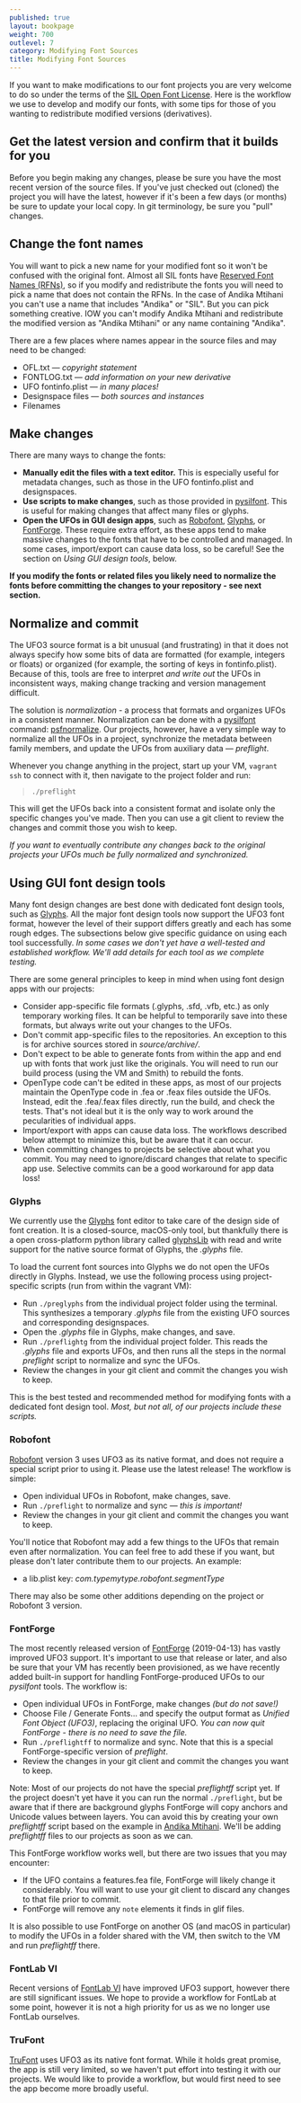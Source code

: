 ```yaml
---
published: true
layout: bookpage
weight: 700
outlevel: 7
category: Modifying Font Sources
title: Modifying Font Sources
---
```


If you want to make modifications to our font projects you are very welcome to do so under the terms of the [SIL Open Font License]. Here is the workflow we use to develop and modify our fonts, with some tips for those of you wanting to redistribute modified versions (derivatives).

## Get the latest version and confirm that it builds for you

Before you begin making any changes, please be sure you have the most recent version of the source files. If you've just checked out (cloned) the project you will have the latest, however if it's been a few days (or months) be sure to update your local copy. In git terminology, be sure you 
"pull" changes.

## Change the font names

You will want to pick a new name for your modified font so it won't be confused with the original font. Almost all SIL fonts have [Reserved Font Names (RFNs)], so if you modify and redistribute the fonts you will need to pick a name that does not contain the RFNs. In the case of Andika Mtihani you can't use a name that includes "Andika" or "SIL". But you can pick something creative. IOW you can't modify Andika Mtihani and redistribute the modified version as "Andika Mtihani" or any name containing "Andika".

There are a few places where names appear in the source files and may need to be changed:

- OFL.txt — *copyright statement*
- FONTLOG.txt — *add information on your new derivative*
- UFO fontinfo.plist — *in many places!*
- Designspace files — *both sources and instances*
- Filenames

## Make changes

There are many ways to change the fonts:

- __Manually edit the files with a text editor.__ This is especially useful for metadata changes, such as those in the UFO fontinfo.plist and designspaces.
- __Use scripts to make changes__, such as those provided in [pysilfont]. This is useful for making changes that affect many files or glyphs.
- __Open the UFOs in GUI design apps__, such as [Robofont], [Glyphs], or [FontForge]. These require extra effort, as these apps tend to make massive changes to the fonts that have to be controlled and managed. In some cases, import/export can cause data loss, so be careful! See the section on *Using GUI design tools*, below.

__If you modify the fonts or related files you likely need to normalize the fonts before committing the changes to your repository - see next section.__

## Normalize and commit

The UFO3 source format is a bit unusual (and frustrating) in that it does not always specify how some bits of data are formatted (for example, integers or floats) or organized (for example, the sorting of keys in fontinfo.plist). Because of this, tools are free to interpret *and write out* the UFOs in inconsistent ways, making change tracking and version management difficult.

The solution is *normalization* - a process that formats and organizes UFOs in a consistent manner. Normalization can be done with a [pysilfont] command: [psfnormalize]. Our projects, however, have a very simple way to normalize all the UFOs in a project, synchronize the metadata between family members, and update the UFOs from auxiliary data — *preflight*.

Whenever you change anything in the project, start up your VM, `vagrant ssh` to connect with it, then navigate to the project folder and run:

> `./preflight`

This will get the UFOs back into a consistent format and isolate only the specific changes you've made. Then you can use a git client to review the changes and commit those you wish to keep.

*If you want to eventually contribute any changes back to the original projects your UFOs much be fully normalized and synchronized.*

## Using GUI font design tools

Many font design changes are best done with dedicated font design tools, such as [Glyphs]. All the major font design tools now support the UFO3 font format, however the level of their support differs greatly and each has some rough edges. The subsections below give specific guidance on using each tool successfully. *In some cases we don't yet have a well-tested and established workflow. We'll add details for each tool as we complete testing.*

There are some general principles to keep in mind when using font design apps with our projects:

- Consider app-specific file formats (.glyphs, .sfd, .vfb, etc.) as only temporary working files. It can be helpful to temporarily save into these formats, but always write out your changes to the UFOs.
- Don't commit app-specific files to the repositories. An exception to this is for archive sources stored in *source/archive/*. 
- Don't expect to be able to generate fonts from within the app and end up with fonts that work just like the originals. You will need to run our build process (using the VM and Smith) to rebuild the fonts.
- OpenType code can't be edited in these apps, as most of our projects maintain the OpenType code in .fea or .feax files outside the UFOs. Instead, edit the .fea/.feax files directly, run the build, and check the tests. That's not ideal but it is the only way to work around the pecularities of individual apps.
- Import/export with apps can cause data loss. The workflows described below attempt to minimize this, but be aware that it can occur.
- When committing changes to projects be selective about what you commit. You may need to ignore/discard changes that relate to specific app use. Selective commits can be a good workaround for app data loss!

### Glyphs

We currently use the [Glyphs] font editor to take care of the design side of font creation. It is a closed-source, macOS-only tool, but thankfully there is a open cross-platform python library called [glyphsLib](https://github.com/googlei18n/glyphsLib) with read and write support for the native source format of Glyphs, the *.glyphs* file.

To load the current font sources into Glyphs we do not open the UFOs directly in Glyphs. Instead, we use the following process using project-specific scripts (run from within the vagrant VM):

- Run `./preglyphs` from the individual project folder using the terminal. This synthesizes a temporary *.glyphs* file from the existing UFO sources and corresponding designspaces.
- Open the *.glyphs* file in Glyphs, make changes, and save.
- Run `./preflightg` from the individual project folder. This reads the *.glyphs* file and exports UFOs, and then runs all the steps in the normal *preflight* script to normalize and sync the UFOs.
- Review the changes in your git client and commit the changes you wish to keep.

This is the best tested and recommended method for modifying fonts with a dedicated font design tool. *Most, but not all, of our projects include these scripts.*

### Robofont

[Robofont] version 3 uses UFO3 as its native format, and does not require a special script prior to using it. Please use the latest release! The workflow is simple:

- Open individual UFOs in Robofont, make changes, save.
- Run `./preflight` to normalize and sync — *this is important!*
- Review the changes in your git client and commit the changes you want to keep.

You'll notice that Robofont may add a few things to the UFOs that remain even after normalization. You can feel free to add these if you want, but please don't later contribute them to our projects. An example:

- a lib.plist key: *com.typemytype.robofont.segmentType*

There may also be some other additions depending on the project or Robofont 3 version.

### FontForge

The most recently released version of [FontForge] (2019-04-13) has vastly improved UFO3 support. It's important to use that release or later, and also be sure that your VM has recently been provisioned, as we have recently added built-in support for handling FontForge-produced UFOs to our *pysilfont* tools. The workflow is:

- Open individual UFOs in FontForge, make changes *(but do not save!)*
- Choose File / Generate Fonts... and specify the output format as *Unified Font Object (UFO3)*, replacing the original UFO. *You can now quit FontForge - there is no need to save the file.*
- Run `./preflightff` to normalize and sync. Note that this is a special FontForge-specific version of *preflight*.
- Review the changes in your git client and commit the changes you want to keep.

Note: Most of our projects do not have the special *preflightff* script yet. If the project doesn't yet have it you can run the normal `./preflight`, but be aware that if there are background glyphs FontForge will copy anchors and Unicode values between layers. You can avoid this by creating your own *preflightff* script based on the example in [Andika Mtihani]. We'll be adding *preflightff* files to our projects as soon as we can.

This FontForge workflow works well, but there are two issues that you may encounter:

- If the UFO contains a features.fea file, FontForge will likely change it considerably. You will want to use your git client to discard any changes to that file prior to commit.
- FontForge will remove any `note` elements it finds in glif files.

It is also possible to use FontForge on another OS (and macOS in particular) to modify the UFOs in a folder shared with the VM, then switch to the VM and run *preflightff* there.  

### FontLab VI

Recent versions of [FontLab VI] have improved UFO3 support, however there are still significant issues. We hope to provide a workflow for FontLab at some point, however it is not a high priority for us as we no longer use FontLab ourselves.

### TruFont

[TruFont] uses UFO3 as its native font format. While it holds great promise, the app is still very limited, so we haven't put effort into testing it with our projects. We would like to provide a workflow, but would first need to see the app become more broadly useful.

[SIL Open Font License]: https://scripts.sil.org/OFL
[Reserved Font Names (RFNs)]: https://scripts.sil.org/OFL
[pysilfont]: https://github.com/silnrsi/pysilfont/blob/master/docs/scripts.md
[psfnormalize]: https://github.com/silnrsi/pysilfont/blob/master/docs/scripts.md#psfnormalize
[RoboFont]: https://robofont.com/
[FontForge]: http://www.fontforge.org/
[TruFont]: http://trufont.github.io/
[Glyphs]: https://glyphsapp.com/
[glyphsLib]: https://github.com/googlei18n/glyphsLib
[FontLab VI]: https://www.fontlab.com/font-editor/fontlab-vi/
[Andika Mtihani]: https://github.com/silnrsi/font-andika-mtihani/blob/master/preflightff
